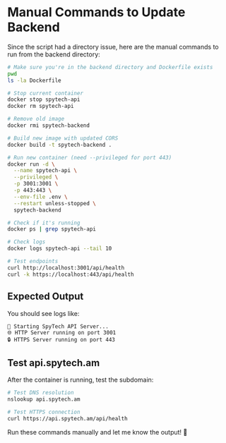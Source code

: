 # Manual Commands to Update Backend

Since the script had a directory issue, here are the manual commands to run from the backend directory:

```bash
# Make sure you're in the backend directory and Dockerfile exists
pwd
ls -la Dockerfile

# Stop current container
docker stop spytech-api
docker rm spytech-api

# Remove old image
docker rmi spytech-backend

# Build new image with updated CORS
docker build -t spytech-backend .

# Run new container (need --privileged for port 443)
docker run -d \
  --name spytech-api \
  --privileged \
  -p 3001:3001 \
  -p 443:443 \
  --env-file .env \
  --restart unless-stopped \
  spytech-backend

# Check if it's running
docker ps | grep spytech-api

# Check logs
docker logs spytech-api --tail 10

# Test endpoints
curl http://localhost:3001/api/health
curl -k https://localhost:443/api/health
```

## Expected Output

You should see logs like:
```
🚀 Starting SpyTech API Server...
🌐 HTTP Server running on port 3001
🔒 HTTPS Server running on port 443
```

## Test api.spytech.am

After the container is running, test the subdomain:

```bash
# Test DNS resolution
nslookup api.spytech.am

# Test HTTPS connection
curl https://api.spytech.am/api/health
```

Run these commands manually and let me know the output! 🚀
